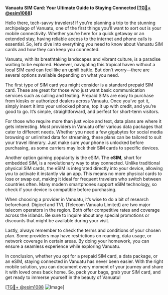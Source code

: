 **Vanuatu SIM Card: Your Ultimate Guide to Staying Connected [[TG💪+ @esim1088](https://t.me/s/esim1088)]**

Hello there, tech-savvy travelers! If you're planning a trip to the stunning archipelago of Vanuatu, one of the first things you’ll want to sort out is your mobile connectivity. Whether you’re here for a quick getaway or an extended stay, having reliable access to the internet and phone calls is essential. So, let’s dive into everything you need to know about Vanuatu SIM cards and how they can keep you connected.

Vanuatu, with its breathtaking landscapes and vibrant culture, is a paradise waiting to be explored. However, navigating this tropical haven without a local SIM card can feel like an uphill battle. But don’t worry—there are several options available depending on what you need. 

The first type of SIM card you might consider is a standard prepaid SIM card. These are great for those who just want basic communication services such as calling and texting. Prepaid SIMs are easy to purchase from kiosks or authorized dealers across Vanuatu. Once you’ve got it, simply insert it into your unlocked phone, top it up with credit, and you’re good to go. It’s simple, straightforward, and perfect for short-term visitors.

For those who require more than just voice and text, data plans are where it gets interesting. Most providers in Vanuatu offer various data packages that cater to different needs. Whether you need a few gigabytes for social media browsing or unlimited data for streaming, these plans can be tailored to suit your travel itinerary. Just make sure your phone is unlocked before purchasing, as some carriers may lock their SIM cards to specific devices.

Another option gaining popularity is the eSIM. The **eSIM**, short for embedded SIM, is a revolutionary way to stay connected. Unlike traditional physical SIM cards, the eSIM is integrated directly into your device, allowing you to activate it instantly via an app. This means no more physical cards to lose or swap out, making it ideal for frequent travelers who switch between countries often. Many modern smartphones support eSIM technology, so check if your device is compatible before purchasing.

When choosing a provider in Vanuatu, it’s wise to do a bit of research beforehand. Digicel and TVL (Telecom Vanuatu Limited) are two major telecom operators in the region. Both offer competitive rates and coverage across the islands. Be sure to inquire about any special promotions or discounts that might be available during your visit.

Lastly, always remember to check the terms and conditions of your chosen plan. Some providers may have restrictions on roaming, data usage, or network coverage in certain areas. By doing your homework, you can ensure a seamless experience while exploring Vanuatu.

In conclusion, whether you opt for a prepaid SIM card, a data package, or an eSIM, staying connected in Vanuatu has never been easier. With the right mobile solution, you can document every moment of your journey and share it with loved ones back home. So, pack your bags, grab your SIM card, and get ready to immerse yourself in the beauty of Vanuatu!

[[TG💪+ @esim1088](https://t.me/s/esim1088) ![Image](https://i.postimg.cc/Y0z9fWf4/image.png)]